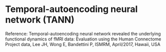 # Temporal-autoencoding neural network (TANN)

Reference: Temporal-autoencoding neural network revealed the underlying functional dynamics of fMRI data: Evaluation using the Human Connectome Project data, Lee JH, Wong E, Bandettini P, ISMRM, April/2017, Hawaii, USA
